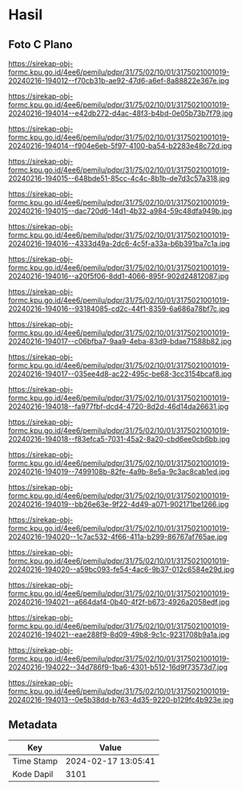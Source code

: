 # Hasil

## Foto C Plano

https://sirekap-obj-formc.kpu.go.id/4ee6/pemilu/pdpr/31/75/02/10/01/3175021001019-20240216-194012--f70cb31b-ae92-47d6-a6ef-8a88822e367e.jpg

https://sirekap-obj-formc.kpu.go.id/4ee6/pemilu/pdpr/31/75/02/10/01/3175021001019-20240216-194014--e42db272-d4ac-48f3-b4bd-0e05b73b7f79.jpg

https://sirekap-obj-formc.kpu.go.id/4ee6/pemilu/pdpr/31/75/02/10/01/3175021001019-20240216-194014--f904e6eb-5f97-4100-ba54-b2283e48c72d.jpg

https://sirekap-obj-formc.kpu.go.id/4ee6/pemilu/pdpr/31/75/02/10/01/3175021001019-20240216-194015--648bde51-85cc-4c4c-8b1b-de7d3c57a318.jpg

https://sirekap-obj-formc.kpu.go.id/4ee6/pemilu/pdpr/31/75/02/10/01/3175021001019-20240216-194015--dac720d6-14d1-4b32-a984-59c48dfa949b.jpg

https://sirekap-obj-formc.kpu.go.id/4ee6/pemilu/pdpr/31/75/02/10/01/3175021001019-20240216-194016--4333d49a-2dc6-4c5f-a33a-b6b391ba7c1a.jpg

https://sirekap-obj-formc.kpu.go.id/4ee6/pemilu/pdpr/31/75/02/10/01/3175021001019-20240216-194016--a20f5f06-8dd1-4066-895f-902d24812087.jpg

https://sirekap-obj-formc.kpu.go.id/4ee6/pemilu/pdpr/31/75/02/10/01/3175021001019-20240216-194016--93184085-cd2c-44f1-8359-6a686a78bf7c.jpg

https://sirekap-obj-formc.kpu.go.id/4ee6/pemilu/pdpr/31/75/02/10/01/3175021001019-20240216-194017--c06bfba7-9aa9-4eba-83d9-bdae71588b82.jpg

https://sirekap-obj-formc.kpu.go.id/4ee6/pemilu/pdpr/31/75/02/10/01/3175021001019-20240216-194017--035ee4d8-ac22-495c-be68-3cc3154bcaf8.jpg

https://sirekap-obj-formc.kpu.go.id/4ee6/pemilu/pdpr/31/75/02/10/01/3175021001019-20240216-194018--fa977fbf-dcd4-4720-8d2d-46d14da26631.jpg

https://sirekap-obj-formc.kpu.go.id/4ee6/pemilu/pdpr/31/75/02/10/01/3175021001019-20240216-194018--f83efca5-7031-45a2-8a20-cbd6ee0cb6bb.jpg

https://sirekap-obj-formc.kpu.go.id/4ee6/pemilu/pdpr/31/75/02/10/01/3175021001019-20240216-194019--7499108b-82fe-4a9b-8e5a-9c3ac8cab1ed.jpg

https://sirekap-obj-formc.kpu.go.id/4ee6/pemilu/pdpr/31/75/02/10/01/3175021001019-20240216-194019--bb26e63e-9f22-4d49-a071-902171be1266.jpg

https://sirekap-obj-formc.kpu.go.id/4ee6/pemilu/pdpr/31/75/02/10/01/3175021001019-20240216-194020--1c7ac532-4f66-411a-b299-86767af765ae.jpg

https://sirekap-obj-formc.kpu.go.id/4ee6/pemilu/pdpr/31/75/02/10/01/3175021001019-20240216-194020--a59bc093-fe54-4ac6-9b37-012c6584e29d.jpg

https://sirekap-obj-formc.kpu.go.id/4ee6/pemilu/pdpr/31/75/02/10/01/3175021001019-20240216-194021--a664daf4-0b40-4f2f-b673-4926a2058edf.jpg

https://sirekap-obj-formc.kpu.go.id/4ee6/pemilu/pdpr/31/75/02/10/01/3175021001019-20240216-194021--eae288f9-8d09-49b8-9c1c-9231708b9a1a.jpg

https://sirekap-obj-formc.kpu.go.id/4ee6/pemilu/pdpr/31/75/02/10/01/3175021001019-20240216-194022--34d786f9-1ba6-4301-b512-16d9f73573d7.jpg

https://sirekap-obj-formc.kpu.go.id/4ee6/pemilu/pdpr/31/75/02/10/01/3175021001019-20240216-194013--0e5b38dd-b763-4d35-9220-b129fc4b923e.jpg


## Metadata

| Key        | Value               |
| ---------- | ------------------- |
| Time Stamp | 2024-02-17 13:05:41 |
| Kode Dapil | 3101                |



